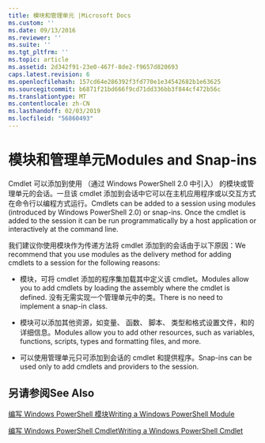 ```yaml
---
title: 模块和管理单元 |Microsoft Docs
ms.custom: ''
ms.date: 09/13/2016
ms.reviewer: ''
ms.suite: ''
ms.tgt_pltfrm: ''
ms.topic: article
ms.assetid: 2d342f91-23e0-467f-8de2-f9657d820693
caps.latest.revision: 6
ms.openlocfilehash: 157cd64e286392f3fd770e1e34542682b1e63625
ms.sourcegitcommit: b6871f21bd666f9cd71dd336bb3f844cf472b56c
ms.translationtype: MT
ms.contentlocale: zh-CN
ms.lasthandoff: 02/03/2019
ms.locfileid: "56860493"
---
```

# <a name="modules-and-snap-ins"></a><span data-ttu-id="9b5b0-102">模块和管理单元</span><span class="sxs-lookup"><span data-stu-id="9b5b0-102">Modules and Snap-ins</span></span>

<span data-ttu-id="9b5b0-103">Cmdlet 可以添加到使用 （通过 Windows PowerShell 2.0 中引入） 的模块或管理单元的会话。一旦该 cmdlet 添加到会话中它可以在主机应用程序或以交互方式在命令行以编程方式运行。</span><span class="sxs-lookup"><span data-stu-id="9b5b0-103">Cmdlets can be added to a session using modules (introduced by Windows PowerShell 2.0) or snap-ins. Once the cmdlet is added to the session it can be run programmatically by a host application or interactively at the command line.</span></span>

<span data-ttu-id="9b5b0-104">我们建议你使用模块作为传递方法将 cmdlet 添加到的会话由于以下原因：</span><span class="sxs-lookup"><span data-stu-id="9b5b0-104">We recommend that you use modules as the delivery method for adding cmdlets to a session for the following reasons:</span></span>

- <span data-ttu-id="9b5b0-105">模块，可将 cmdlet 添加的程序集加载其中定义该 cmdlet。</span><span class="sxs-lookup"><span data-stu-id="9b5b0-105">Modules allow you to add cmdlets by loading the assembly where the cmdlet is defined.</span></span> <span data-ttu-id="9b5b0-106">没有无需实现一个管理单元中的类。</span><span class="sxs-lookup"><span data-stu-id="9b5b0-106">There is no need to implement a snap-in class.</span></span>

- <span data-ttu-id="9b5b0-107">模块可以添加其他资源，如变量、 函数、 脚本、 类型和格式设置文件，和的详细信息。</span><span class="sxs-lookup"><span data-stu-id="9b5b0-107">Modules allow you to add other resources, such as variables, functions, scripts, types and formatting files, and more.</span></span>

- <span data-ttu-id="9b5b0-108">可以使用管理单元只可添加到会话的 cmdlet 和提供程序。</span><span class="sxs-lookup"><span data-stu-id="9b5b0-108">Snap-ins can be used only to add cmdlets and providers to the session.</span></span>

## <a name="see-also"></a><span data-ttu-id="9b5b0-109">另请参阅</span><span class="sxs-lookup"><span data-stu-id="9b5b0-109">See Also</span></span>

[<span data-ttu-id="9b5b0-110">编写 Windows PowerShell 模块</span><span class="sxs-lookup"><span data-stu-id="9b5b0-110">Writing a Windows PowerShell Module</span></span>](../module/writing-a-windows-powershell-module.md)

[<span data-ttu-id="9b5b0-111">编写 Windows PowerShell Cmdlet</span><span class="sxs-lookup"><span data-stu-id="9b5b0-111">Writing a Windows PowerShell Cmdlet</span></span>](./writing-a-windows-powershell-cmdlet.md)
